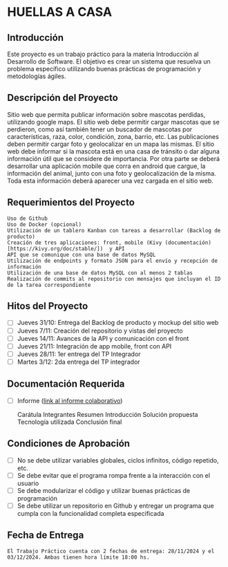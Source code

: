 # HUELLAS A CASA

## Introducción

Este proyecto es un trabajo práctico para la materia Introducción al Desarrollo de Software. El objetivo es crear un sistema que resuelva un problema específico utilizando buenas prácticas de programación y metodologías ágiles.

## Descripción del Proyecto

Sitio web que permita publicar información sobre mascotas perdidas, utilizando google maps.
El sitio web debe permitir cargar mascotas que se perdieron, como así también tener un
buscador de mascotas por características, raza, color, condición, zona, barrio, etc. Las
publicaciones deben permitir cargar foto y geolocalizar en un mapa las mismas.
El sitio web debe informar si la mascota está en una casa de tránsito o dar alguna información
útil que se considere de importancia.
Por otra parte se deberá desarrollar una aplicación mobile que corra en android que cargue, la
información del animal, junto con una foto y geolocalización de la misma. Toda esta información
deberá aparecer una vez cargada en el sitio web.

## Requerimientos del Proyecto

    Uso de Github
    Uso de Docker (opcional)
    Utilización de un tablero Kanban con tareas a desarrollar (Backlog de producto)
    Creación de tres aplicaciones: front, mobile (Kivy (documentación)[https://kivy.org/doc/stable/])  y API
    API que se comunique con una base de datos MySQL
    Utilización de endpoints y formato JSON para el envío y recepción de información
    Utilización de una base de datos MySQL con al menos 2 tablas
    Realización de commits al repositorio con mensajes que incluyan el ID de la tarea correspondiente

## Hitos del Proyecto

- [ ] Jueves 31/10: Entrega del Backlog de producto y mockup del sitio web
- [ ] Jueves 7/11: Creación del repositorio y vistas del proyecto
- [ ] Jueves 14/11: Avances de la API y comunicación con el front
- [ ] Jueves 21/11: Integración de app mobile, front con API
- [ ] Jueves 28/11: 1er entrega del TP Integrador
- [ ] Martes 3/12: 2da entrega del TP integrador

##  Documentación Requerida

- [ ] Informe ([link al informe colaborativo](https://www.overleaf.com/3151471745zbgwysddhpxd#6e7d46))

    Carátula
    Integrantes
    Resumen
    Introducción
    Solución propuesta
    Tecnología utilizada
    Conclusión final

##  Condiciones de Aprobación

- [ ] No se debe utilizar variables globales, ciclos infinitos, código repetido, etc.
- [ ] Se debe evitar que el programa rompa frente a la interacción con el usuario
- [ ] Se debe modularizar el código y utilizar buenas prácticas de programación
- [ ] Se debe utilizar un repositorio en Github y entregar un programa que cumpla con la funcionalidad completa especificada

##  Fecha de Entrega
    El Trabajo Práctico cuenta con 2 fechas de entrega: 28/11/2024 y el 03/12/2024. Ambas tienen hora límite 18:00 hs.
